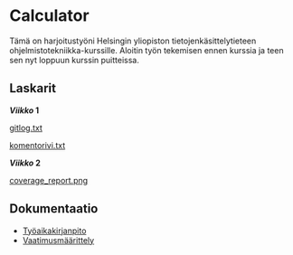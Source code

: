 # Calculator

Tämä on harjoitustyöni Helsingin yliopiston tietojenkäsittelytieteen ohjelmistotekniikka-kurssille. Aloitin työn tekemisen ennen kurssia ja teen sen nyt loppuun kurssin puitteissa.


## Laskarit

**_Viikko_ 1**

[gitlog.txt](https://github.com/opturtio/ot-harjoitustyo/blob/master/laskarit/viikko1/gitlog.txt)

[komentorivi.txt](https://github.com/opturtio/ot-harjoitustyo/blob/master/laskarit/viikko1/komentorivi.txt)


**_Viikko_ 2**

[coverage_report.png](https://github.com/opturtio/ot-harjoitustyo/blob/master/laskarit/viikko2/coverage_report.png)

## Dokumentaatio
- [Työaikakirjanpito](https://github.com/opturtio/ot-harjoitustyo/blob/master/dokumentaatio/tuntikirjanpito.md)
- [Vaatimusmäärittely](./dokumentaatio/vaatimusmaarittely.md)
